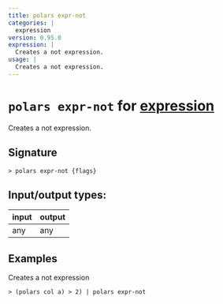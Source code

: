 ```yaml
---
title: polars expr-not
categories: |
  expression
version: 0.95.0
expression: |
  Creates a not expression.
usage: |
  Creates a not expression.
---
```

<!-- This file is automatically generated. Please edit the command in https://github.com/nushell/nushell instead. -->

# `polars expr-not` for [expression](/commands/categories/expression.md)

<div class='command-title'>Creates a not expression.</div>

## Signature

```> polars expr-not {flags} ```


## Input/output types:

| input | output |
| ----- | ------ |
| any   | any    |

## Examples

Creates a not expression
```nu
> (polars col a) > 2) | polars expr-not

```
